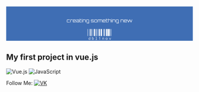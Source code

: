 ![Header](https://github.com/dbl1nov/telegrambotshop/blob/main/headerlogo.jpeg)
## My first project in vue.js
![Vue.js](https://img.shields.io/badge/Vue.js-31d100??style=flat&logo=appveyorVue.js) 
![JavaScript](https://img.shields.io/badge/JavaScript-31d100?color=yellow)


Follow Me: [![VK](https://img.shields.io/badge/VK-31d100?color=blue)](https://vk.com/frontender1)
